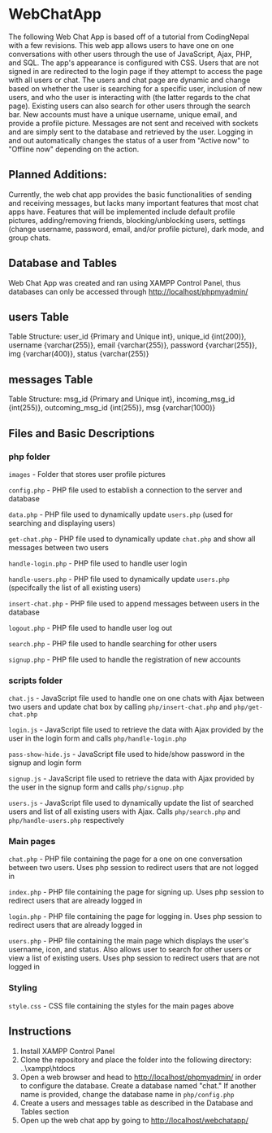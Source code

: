 # WebChatApp
The following Web Chat App is based off of a tutorial from CodingNepal with a few revisions. This web app allows users to have one on one conversations with other users through the use of JavaScript, Ajax, PHP, and SQL. The app's appearance is configured with CSS. Users that are not signed in are redirected to the login page if they attempt to access the page with all users or chat. The users and chat page are dynamic and change based on whether the user is searching for a specific user, inclusion of new users, and who the user is interacting with (the latter regards to the chat page). Existing users can also search for other users through the search bar. New accounts must have a unique username, unique email, and provide a profile picture. Messages are not sent and received with sockets and are simply sent to the database and retrieved by the user. Logging in and out automatically changes the status of a user from "Active now" to "Offline now" depending on the action.

## Planned Additions:
Currently, the web chat app provides the basic functionalities of sending and receiving messages, but lacks many important features that most chat apps have. Features that will be implemented include default profile pictures, adding/removing friends, blocking/unblocking users, settings (change username, password, email, and/or profile picture), dark mode, and group chats.

## Database and Tables
Web Chat App was created and ran using XAMPP Control Panel, thus databases can only be accessed through [http://localhost/phpmyadmin/](http://localhost/phpmyadmin/ "Link to phpmyadmin if XAMPP Control Panel is installed")

## users Table
Table Structure: user_id {Primary and Unique int}, unique_id {int(200)}, username {varchar(255)}, email {varchar(255)}, password {varchar(255)}, img {varchar(400)}, status {varchar(255)}

## messages Table
Table Structure: msg_id {Primary and Unique int}, incoming_msg_id {int(255)}, outcoming_msg_id {int(255)}, msg {varchar(1000)}

## Files and Basic Descriptions

### php folder
`images` - Folder that stores user profile pictures

`config.php` - PHP file used to establish a connection to the server and database

`data.php` - PHP file used to dynamically update `users.php` (used for searching and displaying users)

`get-chat.php` - PHP file used to dynamically update `chat.php` and show all messages between two users

`handle-login.php` - PHP file used to handle user login

`handle-users.php` - PHP file used to dynamically update `users.php` (specifcally the list of all existing users)

`insert-chat.php` - PHP file used to append messages between users in the database

`logout.php` - PHP file used to handle user log out

`search.php` - PHP file used to handle searching for other users

`signup.php` - PHP file used to handle the registration of new accounts

### scripts folder
`chat.js` - JavaScript file used to handle one on one chats with Ajax between two users and update chat box by calling `php/insert-chat.php` and `php/get-chat.php`

`login.js` - JavaScript file used to retrieve the data with Ajax provided by the user in the login form and calls `php/handle-login.php`

`pass-show-hide.js` - JavaScript file used to hide/show password in the signup and login form

`signup.js` - JavaScript file used to retrieve the data with Ajax provided by the user in the signup form and calls `php/signup.php`

`users.js` - JavaScript file used to dynamically update the list of searched users and list of all existing users with Ajax. Calls `php/search.php` and `php/handle-users.php` respectively

### Main pages
`chat.php` - PHP file containing the page for a one on one conversation between two users. Uses php session to redirect users that are not logged in

`index.php` - PHP file containing the page for signing up. Uses php session to redirect users that are already logged in

`login.php` - PHP file containing the page for logging in. Uses php session to redirect users that are already logged in

`users.php` - PHP file containing the main page which displays the user's username, icon, and status. Also allows user to search for other users or view a list of existing users. Uses php session to redirect users that are not logged in

### Styling
`style.css` - CSS file containing the styles for the main pages above

## Instructions
1. Install XAMPP Control Panel
2. Clone the repository and place the folder into the following directory: ..\xampp\htdocs
3. Open a web browser and head to [http://localhost/phpmyadmin/](http://localhost/phpmyadmin/ "Link to phpmyadmin if XAMPP Control Panel is installed")  in order to configure the database. Create a database named "chat." If another name is provided, change the database name in `php/config.php`
4. Create a users and messages table as described in the Database and Tables section
5. Open up the web chat app by going to [http://localhost/webchatapp/](http://localhost/webchatapp/ "Link to open Web Chat App if XAMPP Control Panel is installed")
